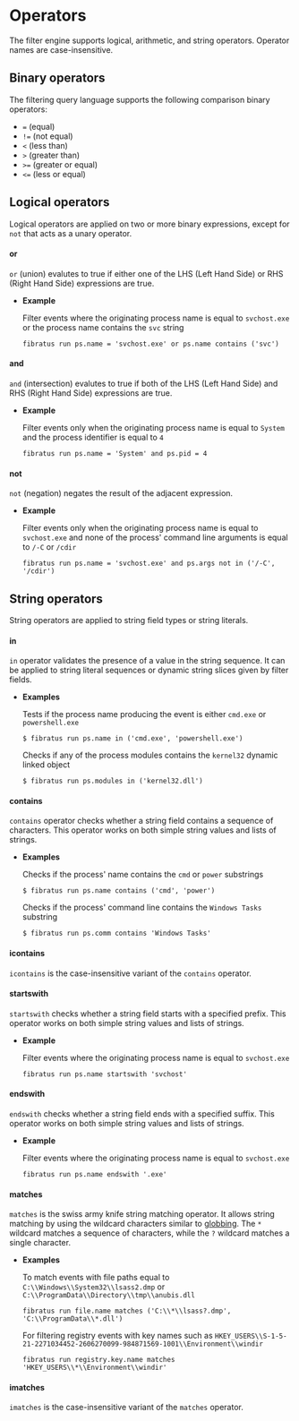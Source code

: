 # Operators

The filter engine supports logical, arithmetic, and string operators. Operator names are case-insensitive.

## Binary operators

The filtering query language supports the following  comparison binary operators:

- `=` (equal)
- `!=` (not equal)
- `<` (less than)
- `>` (greater than)
- `>=` (greater or equal)
- `<=` (less or equal)

## Logical operators

Logical operators are applied on two or more binary expressions, except for `not` that acts as a unary operator.

#### or

`or` (union) evalutes to true if either one of the LHS (Left Hand Side) or RHS (Right Hand Side) expressions are true. 

- **Example**

   Filter events where the originating process name is equal to `svchost.exe` or the process name contains the `svc` string

   ```
   fibratus run ps.name = 'svchost.exe' or ps.name contains ('svc')
   ```

#### and

`and` (intersection) evalutes to true if both of the LHS (Left Hand Side) and RHS (Right Hand Side) expressions are true.

- **Example**

   Filter events only when the originating process name is equal to `System` and the process identifier is equal to `4`

   ```
   fibratus run ps.name = 'System' and ps.pid = 4
   ```

#### not

`not` (negation) negates the result of the adjacent expression.

- **Example**

   Filter events only when the originating process name is equal to `svchost.exe` and none of the process' command line arguments is equal to `/-C` or `/cdir`

   ```
   fibratus run ps.name = 'svchost.exe' and ps.args not in ('/-C', '/cdir') 
   ```

## String operators

String operators are applied to string field types or string literals.

#### in

`in` operator validates the presence of a value in the string sequence. It can be applied to string literal sequences or dynamic string slices given by filter fields. 

- **Examples**

   Tests if the process name producing the event is either `cmd.exe` or `powershell.exe`

   ```
   $ fibratus run ps.name in ('cmd.exe', 'powershell.exe')
   ```

   Checks if any of the process modules contains the `kernel32` dynamic linked object

   ```
   $ fibratus run ps.modules in ('kernel32.dll')
   ```

#### contains

`contains` operator checks whether a string field contains a sequence of characters. This operator works on both simple string values and lists of strings. 

- **Examples**

   Checks if the process' name contains the `cmd` or `power` substrings

   ```
   $ fibratus run ps.name contains ('cmd', 'power')
   ```

   Checks if the process' command line contains the `Windows Tasks` substring

   ```
   $ fibratus run ps.comm contains 'Windows Tasks'
   ```

#### icontains

`icontains` is the case-insensitive variant of the `contains` operator.

#### startswith

`startswith` checks whether a string field starts with a specified prefix. This operator works on both simple string values and lists of strings.

- **Example**

   Filter events where the originating process name is equal to `svchost.exe`

   ```
   fibratus run ps.name startswith 'svchost'
   ```

#### endswith

`endswith` checks whether a string field ends with a specified suffix. This operator works on both simple string values and lists of strings.

- **Example**

   Filter events where the originating process name is equal to `svchost.exe`

   ```
   fibratus run ps.name endswith '.exe'

#### matches

`matches` is the swiss army knife string matching operator. It allows string matching by using the wildcard characters similar to [globbing](https://en.wikipedia.org/wiki/Glob_(programming)). The `*` wildcard matches a sequence of characters, while the `?` wildcard matches a single character. 

- **Examples**

   To match events with file paths equal to `C:\\Windows\\System32\\lsass2.dmp` or `C:\\ProgramData\\Directory\\tmp\\anubis.dll`

   ```
   fibratus run file.name matches ('C:\\*\\lsass?.dmp', 'C:\\ProgramData\\*.dll')
   ```

   For filtering registry events with key names such as `HKEY_USERS\\S-1-5-21-2271034452-2606270099-984871569-1001\\Environment\\windir`

   ```
   fibratus run registry.key.name matches 'HKEY_USERS\\*\\Environment\\windir'
   ```

#### imatches

`imatches` is the case-insensitive variant of the `matches` operator.


